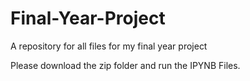 # Final-Year-Project
A repository for all files for my final year project


Please download the zip folder and run the IPYNB Files.
